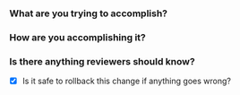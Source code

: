 ### What are you trying to accomplish?


### How are you accomplishing it?


### Is there anything reviewers should know?



- [x] Is it safe to rollback this change if anything goes wrong?
